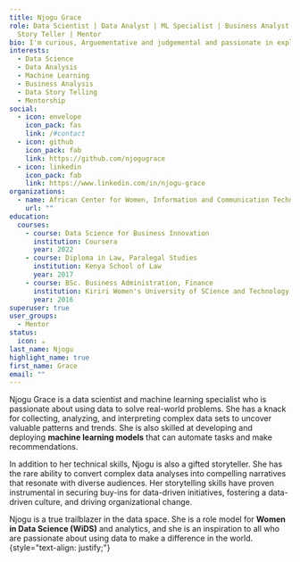 ```yaml
---
title: Njogu Grace
role: Data Scientist | Data Analyst | ML Specialist | Business Analyst | Data
  Story Teller | Mentor
bio: I'm curious, Arguementative and judgemental and passionate in exploring Data.
interests:
  - Data Science
  - Data Analysis
  - Machine Learning
  - Business Analysis
  - Data Story Telling
  - Mentorship
social:
  - icon: envelope
    icon_pack: fas
    link: /#contact
  - icon: github
    icon_pack: fab
    link: https://github.com/njogugrace
  - icon: linkedin
    icon_pack: fab
    link: https://www.linkedin.com/in/njogu-grace
organizations:
  - name: African Center for Women, Information and Communication Technology (ACWICT)
    url: ""
education:
  courses:
    - course: Data Science for Business Innovation
      institution: Coursera
      year: 2022
    - course: Diploma in Law, Paralegal Studies
      institution: Kenya School of Law
      year: 2017
    - course: BSc. Business Administration, Finance
      institution: Kiriri Women's University of SCience and Technology
      year: 2016
superuser: true
user_groups:
  - Mentor
status:
  icon: ☕️
last_name: Njogu
highlight_name: true
first_name: Grace
email: ""
---
```

Njogu Grace is a data scientist and machine learning specialist who is passionate about using data to solve real-world problems. She has a knack for collecting, analyzing, and interpreting complex data sets to uncover valuable patterns and trends. She is also skilled at developing and deploying **machine learning models** that can automate tasks and make recommendations.

In addition to her technical skills, Njogu is also a gifted storyteller. She has the rare ability to convert complex data analyses into compelling narratives that resonate with diverse audiences. Her storytelling skills have proven instrumental in securing buy-ins for data-driven initiatives, fostering a data-driven culture, and driving organizational change.

Njogu is a true trailblazer in the data space. She is a role model for **Women in Data Science (WiDS)** and analytics, and she is an inspiration to all who are passionate about using data to make a difference in the world.
{style="text-align: justify;"}